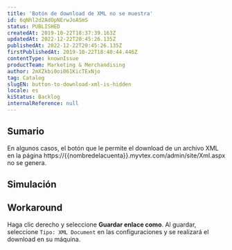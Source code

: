 ```yaml
---
title: 'Botón de download de XML no se muestra'
id: 6qNhl2d2AdOpNErwJoASmS
status: PUBLISHED
createdAt: 2019-10-22T18:37:39.163Z
updatedAt: 2022-12-22T20:45:26.135Z
publishedAt: 2022-12-22T20:45:26.135Z
firstPublishedAt: 2019-10-22T18:40:44.446Z
contentType: knownIssue
productTeam: Marketing & Merchandising
author: 2mXZkbi0oi061KicTExNjo
tag: Catalog
slugEN: button-to-download-xml-is-hidden
locale: es
kiStatus: Backlog
internalReference: null
---
```


## Sumario

En algunos casos, el botón que le permite el download de un archivo XML en la página https://{{nombredelacuenta}}.myvtex.com/admin/site/Xml.aspx no se genera.


## Simulación



## Workaround

Haga clic derecho y seleccione __Guardar enlace como__. Al guardar, seleccione ```Tipo: XML Document``` en las configuraciones y se realizará el download en su máquina.



